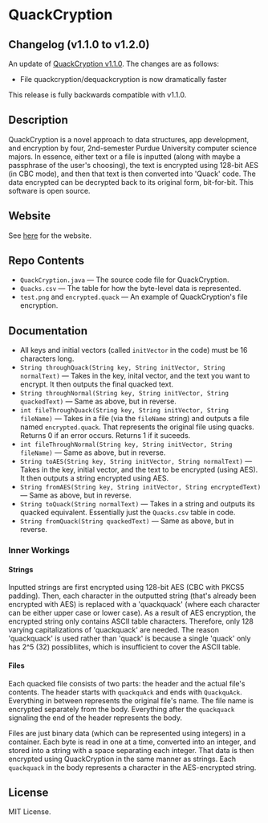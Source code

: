 # QuackCryption

## Changelog (v1.1.0 to v1.2.0)
An update of [QuackCryption v1.1.0](https://github.com/kevindong/QuackCryption/releases/tag/v1.1.0). The changes are as follows:

* File quackcryption/dequackcryption is now dramatically faster

This release is fully backwards compatible with v1.1.0.

## Description
QuackCryption is a novel approach to data structures, app development, and encryption by four, 2nd-semester Purdue University computer science majors. In essence, either text or a file is inputted (along with maybe a passphrase of the user's choosing), the text is encrypted using 128-bit AES (in CBC mode), and then that text is then converted into 'Quack' code. The data encrypted can be decrypted back to its original form, bit-for-bit. This software is open source.

## Website
See [here](http://www.kevindong.net/QuackCryption/) for the website. 

## Repo Contents
* `QuackCryption.java` — The source code file for QuackCryption.
* `Quacks.csv` — The table for how the byte-level data is represented. 
* `test.png` and `encrypted.quack` — An example of QuackCryption's file encryption.

## Documentation
* All keys and initial vectors (called `initVector` in the code) must be 16 characters long.
* `String throughQuack(String key, String initVector, String normalText)` — Takes in the key, inital vector, and the text you want to encrypt. It then outputs the final quacked text.
* `String throughNormal(String key, String initVector, String quackedText)` — Same as above, but in reverse.
* `int fileThroughQuack(String key, String initVector, String fileName)` — Takes in a file (via the `fileName` string) and outputs a file named `encrypted.quack`. That represents the original file using quacks. Returns 0 if an error occurs. Returns 1 if it suceeds.
* `int fileThroughNormal(String key, String initVector, String fileName)` — Same as above, but in reverse.
* `String toAES(String key, String initVector, String normalText)` — Takes in the key, initial vector, and the text to be encrypted (using AES). It then outputs a string encrypted using AES. 
* `String fromAES(String key, String initVector, String encryptedText)` — Same as above, but in reverse.
* `String toQuack(String normalText)` — Takes in a string and outputs its quacked equivalent. Essentially just the `Quacks.csv` table in code.
* `String fromQuack(String quackedText)` — Same as above, but in reverse.

### Inner Workings
#### Strings
Inputted strings are first encrypted using 128-bit AES (CBC with PKCS5 padding). Then, each character in the outputted string (that's already been encrypted with AES) is replaced with a 'quackquack' (where each character can be either upper case or lower case). As a result of AES encryption, the encrypted string only contains ASCII table characters. Therefore, only 128 varying capitalizations of 'quackquack' are needed. The reason 'quackquack' is used rather than 'quack' is because a single 'quack' only has 2^5 (32) possibliites, which is insufficient to cover the ASCII table.

#### Files
Each quacked file consists of two parts: the header and the actual file's contents. The header starts with `quackquAck` and ends with `QuackquAck`. Everything in between represents the original file's name. The file name is encrypted separately from the body. Everything after the `quackquack` signaling the end of the header represents the body. 

Files are just binary data (which can be represented using integers) in a container. Each byte is read in one at a time, converted into an integer, and stored into a string with a space separating each integer. That data is then encrypted using QuackCryption in the same manner as strings. Each `quackquack` in the body represents a character in the AES-encrypted string. 

## License
MIT License. 